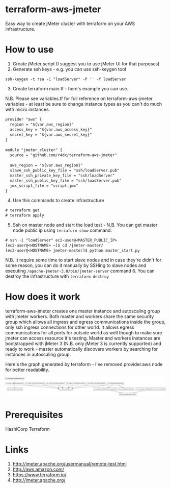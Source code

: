 # terraform-aws-jmeter
Easy way to create jMeter cluster with terraform on your AWS infrastructure.

# How to use
1. Create jMeter script (I suggest you to use jMeter UI for that purposes)
2. Generate ssh keys - e.g. you can use ssh-keygen tool
  ```
  ssh-keygen -t rsa -C "loadServer" -P '' -f loadServer
  ```
3. Create terraform main.tf - here's example you can use. 

  N.B. Please see variables.tf for full reference on terraform-aws-jmeter variables - at least be sure to change instance types as you can't do much with micro instances.
  ```
  provider "aws" {
    region = "${var.aws_region}"
    access_key = "${var.aws_access_key}"
    secret_key = "${var.aws_secret_key}"
  }
  
  module "jmeter_cluster" {
    source = "github.com/r4dx/terraform-aws-jmeter"
  
    aws_region = "${var.aws_region}"
    slave_ssh_public_key_file = "ssh/loadServer.pub"
    master_ssh_private_key_file = "ssh/loadServer"
    master_ssh_public_key_file = "ssh/loadServer.pub"
    jmx_script_file = "script.jmx"
  }
  ```
4. Use this commands to create infrastructure
  ```
  # terraform get
  # terraform apply
  ```
5. Ssh on master node and start the load test - N.B. You can get master node public ip using `terraform show` command.
  ```
  # ssh -i "loadServer" ec2-user@<MASTER_PUBLIC_IP>
  [ec2-user@<HOSTNAME> ~]$ cd /jmeter-master/
  [ec2-user@<HOSTNAME> jmeter-master]$ python master_start.py
  ```
  
  N.B. It require some time to start slave nodes and in case they're didn't for some reason, you can do it manually by SSHing to slave nodes and executing `/apache-jmeter-3.0/bin/jmeter-server` command
6. You can destroy the infrastructure with `terraform destroy`

# How does it work
terraform-aws-jmeter creates one master instance and autoscaling group with jmeter workers. Both master and workers share the same security group which allows all ingress and egress communications inside the group, only ssh ingress connections for other world. It allows egress communications for all ports for outside world as well though to make sure jmeter can access resource it's testing.
Master and workers instances are bootstrapped with jMeter 3 (N.B. only jMeter 3 is currently supported) and ready to work - master automatically discovers workers by searching for instances in autoscaling group.

Here's the graph generated by terraform - I've removed provider.aws node for better readability.

![Terraform Graph](docs/graph.png)

# Prerequisites
HashiCorp Terraform

# Links
1. http://jmeter.apache.org/usermanual/remote-test.html
2. http://aws.amazon.com/
3. https://www.terraform.io/
4. http://jmeter.apache.org/
